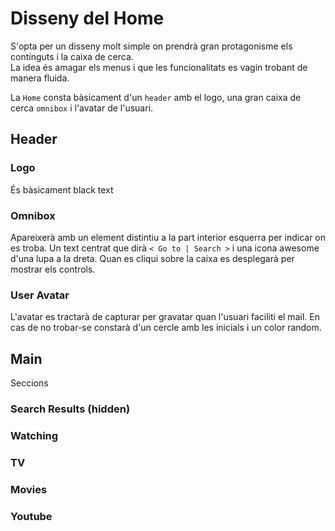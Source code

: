 # Disseny del Home

S'opta per un disseny molt simple on prendrà gran protagonisme els continguts 
i la caixa de cerca.  
La idea és amagar els menus i que les funcionalitats es vagin trobant de manera
fluida.  

La `Home` consta bàsicament d'un `header` amb el logo, una gran caixa de cerca 
`omnibox` i l'avatar de l'usuari.

## Header
### Logo
És bàsicament black text

### Omnibox
Apareixerà amb un element distintiu a la part interior esquerra per indicar on 
es troba. Un text centrat que dirà `< Go to | Search >` i una icona awesome 
d'una lupa a la dreta. Quan es cliqui sobre la caixa es desplegarà per mostrar 
els controls.

### User Avatar
L'avatar es tractarà de capturar per gravatar quan l'usuari faciliti el mail. 
En cas de no trobar-se constarà d'un cercle amb les inicials i un color random.

## Main
Seccions
### Search Results (hidden)
### Watching
### TV
### Movies
### Youtube